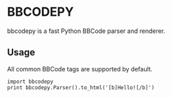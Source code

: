 BBCODEPY
========

bbcodepy is a fast Python BBCode parser and renderer.


Usage
-----

All common BBCode tags are supported by default.

```
import bbcodepy
print bbcodepy.Parser().to_html('[b]Hello![/b]')
```
